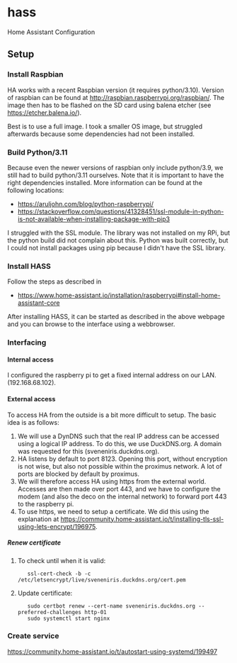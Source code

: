# hass
Home Assistant Configuration 


## Setup

### Install Raspbian

HA works with a recent Raspbian version (it requires python/3.10). Version of raspbian can be found at http://raspbian.raspberrypi.org/raspbian/.
The image then has to be flashed on the SD card using balena etcher (see https://etcher.balena.io/).

Best is to use a full image. I took a smaller OS image, but struggled afterwards because some dependencies had not been installed. 

### Build Python/3.11

Because even the newer versions of raspbian only include python/3.9, we still had to build python/3.11 ourselves. Note that it is important to have the right dependencies installed.
More information can be found at the following locations: 

- https://aruljohn.com/blog/python-raspberrypi/
- https://stackoverflow.com/questions/41328451/ssl-module-in-python-is-not-available-when-installing-package-with-pip3

I struggled with the SSL module. The library was not installed on my RPi, but the python build did not complain about this. Python was built correctly, but I could not install packages using pip because I didn't have the SSL library.

### Install HASS

Follow the steps as described in 
- https://www.home-assistant.io/installation/raspberrypi#install-home-assistant-core

After installing HASS, it can be started as described in the above webpage and you can browse to the interface using a webbrowser. 

### Interfacing

#### Internal access

I configured the raspberry pi to get a fixed internal address on our LAN. (192.168.68.102). 

#### External access

To access HA from the outside is a bit more difficult to setup. 
The basic idea is as follows: 

1. We will use a DynDNS such that the real IP address can be accessed using a logical IP address. To do this, we use DuckDNS.org. A domain was requested for this (sveneniris.duckdns.org).
2. HA listens by default to port 8123. Opening this port, without encryption is not wise, but also not possible within the proximus network. A lot of ports are blocked by default by proximus.
3. We will therefore access HA using https from the external world. Accesses are then made over port 443, and we have to configure the modem (and also the deco on the internal network) to forward port 443 to the raspberry pi.
4. To use https, we need to setup a certificate. We did this using the explanation at https://community.home-assistant.io/t/installing-tls-ssl-using-lets-encrypt/196975.

##### Renew certificate

1. To check until when it is valid: 
   ```
      ssl-cert-check -b -c /etc/letsencrypt/live/sveneniris.duckdns.org/cert.pem
   ```

2. Update certificate:
   ```sudo systemctl stop nginx
      sudo certbot renew --cert-name sveneniris.duckdns.org --preferred-challenges http-01
      sudo systemctl start nginx
   ```

### Create service
https://community.home-assistant.io/t/autostart-using-systemd/199497
